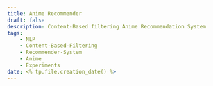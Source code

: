 ```yaml
---
title: Anime Recommender 
draft: false
description: Content-Based filtering Anime Recommendation System
tags:
    - NLP
    - Content-Based-Filtering
    - Recommender-System
    - Anime
    - Experiments
date: <% tp.file.creation_date() %>
---
```

